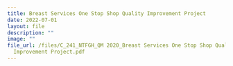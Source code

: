 ```yaml
---
title: Breast Services One Stop Shop Quality Improvement Project
date: 2022-07-01
layout: file
description: ""
image: ""
file_url: /files/C_241_NTFGH_QM 2020_Breast Services One Stop Shop Quality
  Improvement Project.pdf
---
```

